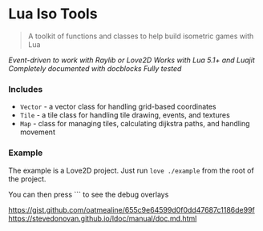 Lua Iso Tools
=============

> A toolkit of functions and classes to help build isometric games with Lua

*Event-driven to work with Raylib or Love2D*
*Works with Lua 5.1+ and Luajit*
*Completely documented with docblocks*
*Fully tested*

### Includes

- `Vector` - a vector class for handling grid-based coordinates
- `Tile` - a tile class for handling tile drawing, events, and textures
- `Map` - class for managing tiles, calculating dijkstra paths, and handling movement

### Example

The example is a Love2D project. Just run `love ./example` from the root of the project.

You can then press `\`` to see the debug overlays

https://gist.github.com/oatmealine/655c9e64599d0f0dd47687c1186de99f
https://stevedonovan.github.io/ldoc/manual/doc.md.html